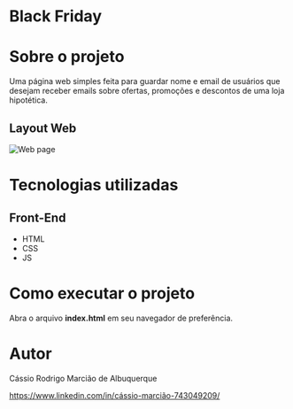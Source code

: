 # Black Friday

# Sobre o projeto
Uma página web simples feita para guardar nome e email de usuários que desejam receber emails sobre ofertas, promoções e descontos de uma loja hipotética.

## Layout Web

![Web page](https://github.com/cmarciao/ladingpage-blackfriday/assets/79059115/884d9476-09a6-4e97-a9ae-996c3a96bac0)

# Tecnologias utilizadas
## Front-End
- HTML
- CSS
- JS

# Como executar o projeto
Abra o arquivo **index.html** em seu navegador de preferência.

# Autor

Cássio Rodrigo Marcião de Albuquerque

https://www.linkedin.com/in/cássio-marcião-743049209/
